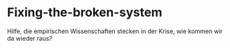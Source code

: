 # Fixing-the-broken-system
Hilfe, die empirischen Wissenschaften stecken in der Krise, wie kommen wir da wieder raus? 
